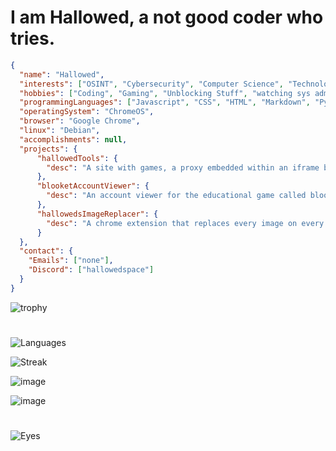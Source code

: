 # I am Hallowed, a not good coder who tries.
```json
{
  "name": "Hallowed",
  "interests": ["OSINT", "Cybersecurity", "Computer Science", "Technology", "Engineering", "Mathematics"],
  "hobbies": ["Coding", "Gaming", "Unblocking Stuff", "watching sys admins cry"],
  "programmingLanguages": ["Javascript", "CSS", "HTML", "Markdown", "Python (Kinda)"],
  "operatingSystem": "ChromeOS",
  "browser": "Google Chrome",
  "linux": "Debian",
  "accomplishments": null,
  "projects": {
      "hallowedTools": {
        "desc": "A site with games, a proxy embedded within an iframe because i am too lazy to actually try to add one, and about:blank cloaking"
      }, 
      "blooketAccountViewer": {
        "desc": "An account viewer for the educational game called blooket, which utilizes the blooket api to find info about accounts."
      },
      "hallowedsImageReplacer": {
        "desc": "A chrome extension that replaces every image on every page with Hallowed and is lazily coded."
      }
  },
  "contact": {
    "Emails": ["none"],
    "Discord": ["hallowedspace"]
  }
}
```
![trophy](https://github-profile-trophy.vercel.app/?username=hallowedspace&theme=darkhub&no-frame=true&margin-h=15&margin-w=15&column=3)
#


![Languages](https://github-readme-stats.vercel.app/api/top-langs/?username=HallowedSpace&theme=dark)


![Streak](https://github-readme-streak-stats.herokuapp.com/?user=HallowedSpace&theme=dark)


![image](https://github-profile-summary-cards.vercel.app/api/cards/profile-details?username=HallowedSpace&theme=dark)


![image](https://github-readme-stats-git-masterrstaa-rickstaa.vercel.app/api?username=HallowedSpace&theme=dark)
# 
![Eyes](https://komarev.com/ghpvc/?username=HallowedSpace&color=blueviolet&label=People+That+Have+Looked+At+My+Profile&style=for-the-badge)
